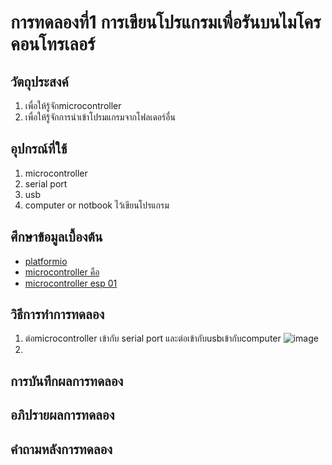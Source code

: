 # การทดลองที่1 การเขียนโปรแกรมเพื่อรันบนไมโครคอนโทรเลอร์

## วัตถุประสงค์
1. เพื่อให้รู้จักmicrocontroller
2. เพื่อให้รู้จักการนำเข้าโปรมแกรมจากโฟลเดอร์อื่น
## อุปกรณ์ที่ใช้
1. microcontroller
2. serial port
3. usb
4. computer or notbook ไว้เขียนโปรแกรม
## ศึกษาข้อมูลเบื้องต้น
* [platformio](https://platformio.org/)
* [microcontroller คือ](https://thiti.dev/blog/28/)
* [microcontroller esp 01](http://fitrox.lnwshop.com/article/28/esp8266-ตอนที่-1-รู้จักกับ-esp8266)
## วิธีการทำการทดลอง
1. ต่อmicrocontroller เข้ากับ serial port และต่อเข้ากับusbเข้ากับcomputer
![image](https://user-images.githubusercontent.com/80880831/112207698-08521e00-8c4a-11eb-91ac-cbd2f51c7ba8.jpeg)
3.
## การบันทึกผลการทดลอง

## อภิปรายผลการทดลอง

## คำถามหลังการทดลอง
